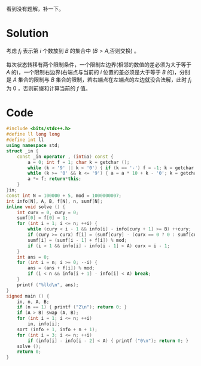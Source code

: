 看到没有题解，补一下。

# Solution

考虑 $f_i$ 表示第 $i$ 个数放到 $B$ 的集合中 ($B>A$,否则交换) 。

每次状态转移有两个限制条件，一个限制左边界(相邻的数值的差必须为大于等于 $A$ 的)，一个限制右边界(右端点与当前的 $i$ 位置的差必须是大于等于 $B$ 的)，分别是 $A$ 集合的限制与 $B$ 集合的限制，若右端点在左端点的左边就没合法解，此时 $f_i$ 为 $0$ ，否则前缀和计算当前的 $f$ 值。

# Code

```cpp
#include <bits/stdc++.h>
#define ll long long
#define int ll
using namespace std;
struct _in {
	const _in operator , (int&a) const {
		a = 0; int f = 1; char k = getchar ();
		while (k > '9' || k < '0') { if (k == '-') f = -1; k = getchar (); }
		while (k >= '0' && k <= '9') { a = a * 10 + k - '0'; k = getchar (); }
		a *= f; return*this;
	}
}in;
const int N = 100000 + 5, mod = 1000000007;
int info[N], A, B, f[N], n, sumf[N];
inline void solve () {
	int curx = 0, cury = 0;
	sumf[0] = f[0] = 1;
	for (int i = 1; i <= n; ++i) {
		while (cury < i - 1 && info[i] - info[cury + 1] >= B) ++cury;
		if (cury >= curx) f[i] = (sumf[cury] - (curx == 0 ? 0 : sumf[curx - 1]) + mod) % mod;
		sumf[i] = (sumf[i - 1] + f[i]) % mod;
		if (i > 1 && info[i] - info[i - 1] < A) curx = i - 1;
	}
	int ans = 0;
	for (int i = n; i >= 0; --i) {
		ans = (ans + f[i]) % mod;	
		if (i < n && info[i + 1] - info[i] < A) break;
	}
	printf ("%lld\n", ans);
}
signed main () {
	in, n, A, B;
	if (n == 1) { printf ("2\n"); return 0; }
	if (A > B) swap (A, B);
	for (int i = 1; i <= n; ++i)
		in, info[i];
	sort (info + 1, info + n + 1);
	for (int i = 3; i <= n; ++i)
		if (info[i] - info[i - 2] < A) { printf ("0\n"); return 0; }
	solve ();
	return 0;
}
```